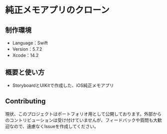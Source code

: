 # 純正メモアプリのクローン

## 制作環境
- Language：Swift
- Version：5.7.2
- Xcode：14.2

## 概要と使い方

- StoryboardとUIKitで作成した、iOS純正メモアプリ

## Contributing
現状、このプロジェクトはポートフォリオ用として公開しております。外部からのコントリビューションは受け付けていませんが、フィードバックや質問も大歓迎なので、遠慮なくIssueを作成してください。
